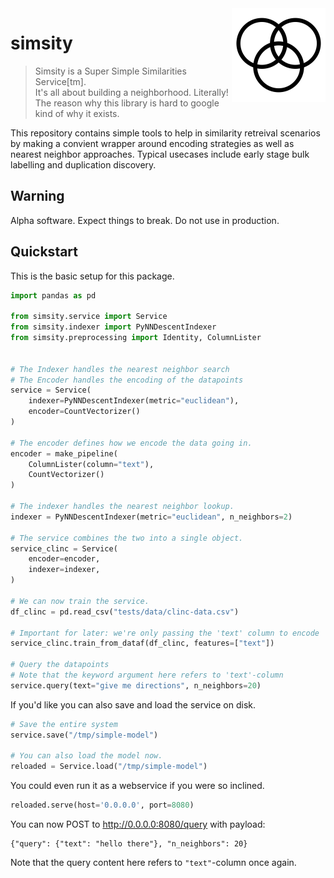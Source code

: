 <img src="docs/icon.png" width=150 height=150 align="right">

# simsity

> Simsity is a Super Simple Similarities Service[tm]. <br>
> It's all about building a neighborhood. Literally! <br>
> The reason why this library is hard to google kind of why it exists. 

This repository contains
simple tools to help in similarity retreival scenarios by making a convient
wrapper around encoding strategies as well as nearest neighbor approaches. 
Typical usecases include early stage bulk labelling and duplication discovery.

## Warning

Alpha software. Expect things to break. Do not use in production.

## Quickstart

This is the basic setup for this package.

```python
import pandas as pd

from simsity.service import Service
from simsity.indexer import PyNNDescentIndexer
from simsity.preprocessing import Identity, ColumnLister


# The Indexer handles the nearest neighbor search
# The Encoder handles the encoding of the datapoints
service = Service(
    indexer=PyNNDescentIndexer(metric="euclidean"),
    encoder=CountVectorizer()
)

# The encoder defines how we encode the data going in.
encoder = make_pipeline(
    ColumnLister(column="text"),
    CountVectorizer()
)

# The indexer handles the nearest neighbor lookup.
indexer = PyNNDescentIndexer(metric="euclidean", n_neighbors=2)

# The service combines the two into a single object.
service_clinc = Service(
    encoder=encoder,
    indexer=indexer,
)

# We can now train the service.
df_clinc = pd.read_csv("tests/data/clinc-data.csv")

# Important for later: we're only passing the 'text' column to encode
service_clinc.train_from_dataf(df_clinc, features=["text"])

# Query the datapoints
# Note that the keyword argument here refers to 'text'-column
service.query(text="give me directions", n_neighbors=20)
```

If you'd like you can also save and load the service on disk. 

```python
# Save the entire system
service.save("/tmp/simple-model")

# You can also load the model now.
reloaded = Service.load("/tmp/simple-model")
```

You could even run it as a webservice if you were so inclined. 

```python
reloaded.serve(host='0.0.0.0', port=8080)
```

You can now POST to http://0.0.0.0:8080/query with payload:

```
{"query": {"text": "hello there"}, "n_neighbors": 20}
```

Note that the query content here refers to `"text"`-column once again.
